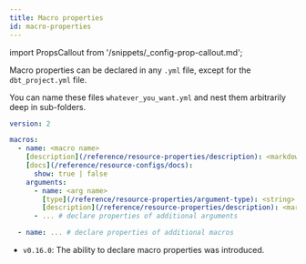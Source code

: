 ```yaml
---
title: Macro properties
id: macro-properties
---
```


import PropsCallout from '/snippets/_config-prop-callout.md';

Macro properties can be declared in any `.yml` file, except for the `dbt_project.yml` file. <PropsCallout title={frontMatter.title}/> 

You can name these files `whatever_you_want.yml` and nest them arbitrarily deep in sub-folders.

<File name='macros/<filename>.yml'>

```yml
version: 2

macros:
  - name: <macro name>
    [description](/reference/resource-properties/description): <markdown_string>
    [docs](/reference/resource-configs/docs):
      show: true | false
    arguments:
      - name: <arg name>
        [type](/reference/resource-properties/argument-type): <string>
        [description](/reference/resource-properties/description): <markdown_string>
      - ... # declare properties of additional arguments

  - name: ... # declare properties of additional macros

```

</File>

<Changelog>

* `v0.16.0`: The ability to declare macro properties was introduced.

</Changelog>
